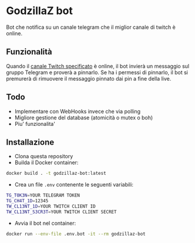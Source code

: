 # GodzillaZ bot

Bot che notifica su un canale telegram che il miglior canale di twitch è online.

## Funzionalità

Quando il [canale Twitch specificato](./main.ts) è online, il bot invierà un
messaggio sul gruppo Telegram e proverà a pinnarlo. Se ha i permessi di
pinnarlo, il bot si premurerà di rimuovere il messaggio pinnato dai pin a fine
della live.

## Todo

- Implementare con WebHooks invece che via polling
- Migliore gestione del database (atomicità o mutex o boh)
- Piu' funzionalita'

## Installazione

- Clona questa repository
- Builda il Docker container:

```bash
docker build . -t godzillaz-bot:latest
```

- Crea un file `.env` contenente le seguenti variabili:

```bash
TG_T0K3N=YOUR TELEGRAM TOKEN
TG_CH4T_1D=12345
TW_CL13NT_1D=YOUR TWITCH CLIENT ID
TW_CL13NT_S3CR3T=YOUR TWITCH CLIENT SECRET
```

- Avvia il bot nel container:

```bash
docker run --env-file .env.bot -it --rm godzillaz-bot
```
